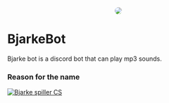 <div align="center">
  <img src="https://i.imgur.com/fRKEGfE.jpg" align="center" style="border-radius: 50%">
</div>

# BjarkeBot

Bjarke bot is a discord bot that can play mp3 sounds. 

### Reason for the name
[![Bjarke spiller CS](https://img.youtube.com/vi/ym4ZXWPC3dQ/0.jpg)](https://www.youtube.com/watch?v=ym4ZXWPC3dQ)
